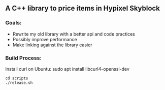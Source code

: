 ## A C++ library to price items in Hypixel Skyblock

### Goals:
- Rewrite my old library with a better api and code practices
- Possibly improve performance
- Make linking against the library easier

### Build Process:
Install curl on Ubuntu: sudo apt install libcurl4-openssl-dev

```
cd scripts
./release.sh
```
